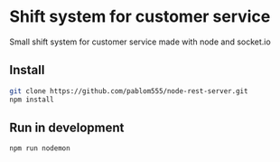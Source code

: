 # Shift system for customer service

Small shift system for customer service made with node and socket.io

## Install

```bash
git clone https://github.com/pablom555/node-rest-server.git
npm install
```

## Run in development
```bash
npm run nodemon
```